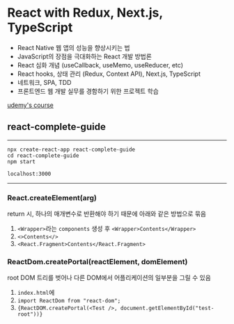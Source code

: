 # React with Redux, Next.js, TypeScript

- React Native 웹 앱의 성능을 향상시키는 법
- JavaScript의 장점을 극대화하는 React 개발 방법론
- React 심화 개념 (useCallback, useMemo, useReducer, etc)
- React hooks, 상태 관리 (Redux, Context API), Next.js, TypeScript
- 네트워크, SPA, TDD
- 프론트엔드 웹 개발 실무를 경함하기 위한 프로젝트 학습

[udemy's course](https://www.udemy.com/course/best-react/)

## react-complete-guide

---

```
npx create-react-app react-complete-guide
cd react-complete-guide
npm start
```

```
localhost:3000
```

---

### React.createElement(arg)

return 시, 하나의 매개변수로 반환해야 하기 때문에 아래와 같은 방법으로 묶음

1. `<Wrapper>`라는 `components` 생성 후 `<Wrapper>Contents</Wrapper>`
2. `<>Contents</>`
3. `<React.Fragment>Contents</React.Fragment>`

### ReactDom.createPortal(reactElement, domElement)

root DOM 트리를 벗어나 다른 DOM에서 어플리케이션의 일부분을 그릴 수 있음

1. `index.html`에 <div id="test-root">
2. `import ReactDom from "react-dom";`
3. `{ReactDOM.createPortal(<Test />, document.getElementById("test-root"))}`
